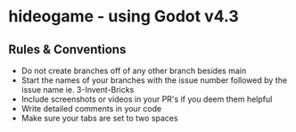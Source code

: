 # hideogame - using Godot v4.3

## Rules & Conventions

- Do not create branches off of any other branch besides main
- Start the names of your branches with the issue number followed by the issue name ie. 3-Invent-Bricks
- Include screenshots or videos in your PR's if you deem them helpful
- Write detailed comments in your code
- Make sure your tabs are set to two spaces
